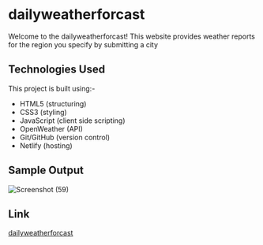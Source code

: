 # dailyweatherforcast
Welcome to the dailyweatherforcast! This website provides weather reports for the region you specify by submitting a city

## Technologies Used
This project is built using:-  
 - HTML5 (structuring)  
 - CSS3 (styling)  
 - JavaScript (client side scripting)  
 - OpenWeather (API)  
 - Git/GitHub (version control)  
 - Netlify (hosting)  
 
## Sample Output
![Screenshot (59)](https://github.com/0plaze0/Front-End-Projects/assets/110094101/3053fe5c-0e7f-4cd1-bb5e-033f37c1dbd0)


## Link
[dailyweatherforcast](https://dailyweatherforcast.netlify.app)

